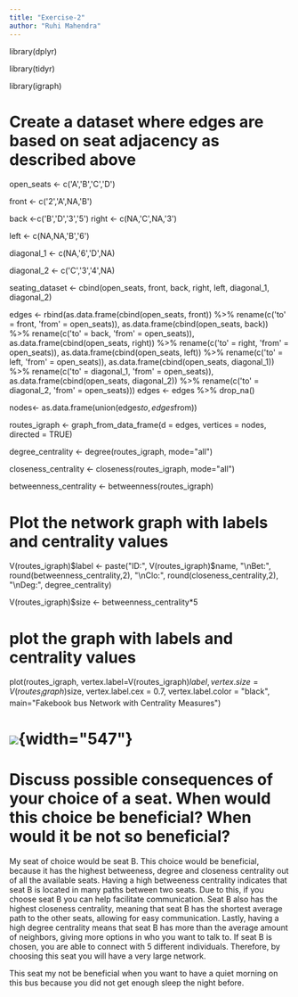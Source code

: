 ```yaml
---
title: "Exercise-2"
author: "Ruhi Mahendra"
---
```


library(dplyr)

library(tidyr)

library(igraph)

# Create a dataset where edges are based on seat adjacency as described above

open_seats \<- c('A','B','C','D')

front \<- c('2','A',NA,'B')

back \<-c('B','D','3','5') right \<- c(NA,'C',NA,'3')

left \<- c(NA,NA,'B','6')

diagonal_1 \<- c(NA,'6','D',NA)

diagonal_2 \<- c('C','3','4',NA)

seating_dataset \<- cbind(open_seats, front, back, right, left, diagonal_1, diagonal_2)

edges \<- rbind(as.data.frame(cbind(open_seats, front)) %\>% rename(c('to' = front, 'from' = open_seats)), as.data.frame(cbind(open_seats, back)) %\>% rename(c('to' = back, 'from' = open_seats)), as.data.frame(cbind(open_seats, right)) %\>% rename(c('to' = right, 'from' = open_seats)), as.data.frame(cbind(open_seats, left)) %\>% rename(c('to' = left, 'from' = open_seats)), as.data.frame(cbind(open_seats, diagonal_1)) %\>% rename(c('to' = diagonal_1, 'from' = open_seats)), as.data.frame(cbind(open_seats, diagonal_2)) %\>% rename(c('to' = diagonal_2, 'from' = open_seats))) edges \<- edges %\>% drop_na()

nodes\<- as.data.frame(union(edges$to, edges$from))

routes_igraph \<- graph_from_data_frame(d = edges, vertices = nodes, directed = TRUE)

degree_centrality \<- degree(routes_igraph, mode="all")

closeness_centrality \<- closeness(routes_igraph, mode="all")

betweenness_centrality \<- betweenness(routes_igraph)

# Plot the network graph with labels and centrality values

V(routes_igraph)$label <- paste("ID:", V(routes_igraph)$name, "\nBet:", round(betweenness_centrality,2), "\nClo:", round(closeness_centrality,2), "\nDeg:", degree_centrality)

V(routes_igraph)\$size \<- betweenness_centrality\*5

# plot the graph with labels and centrality values

plot(routes_igraph, vertex.label=V(routes_igraph)$label, vertex.size=V(routes_igraph)$size, vertex.label.cex = 0.7, vertex.label.color = "black", main="Fakebook bus Network with Centrality Measures")

# ![](images/paste-499F8123.png){width="547"}

# Discuss possible consequences of your choice of a seat. When would this choice be beneficial? When would it be not so beneficial?

My seat of choice would be seat B. This choice would be beneficial, because it has the highest betweeness, degree and closeness centrality out of all the available seats. Having a high betweeness centrality indicates that seat B is located in many paths between two seats. Due to this, if you choose seat B you can help facilitate communication. Seat B also has the highest closeness centrality, meaning that seat B has the shortest average path to the other seats, allowing for easy communication. Lastly, having a high degree centrality means that seat B has more than the average amount of neighbors, giving more options in who you want to talk to. If seat B is chosen, you are able to connect with 5 different individuals. Therefore, by choosing this seat you will have a very large network.

This seat my not be beneficial when you want to have a quiet morning on this bus because you did not get enough sleep the night before.

